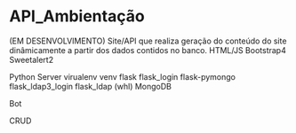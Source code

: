 # API_Ambientação
(EM DESENVOLVIMENTO) Site/API que realiza geração do conteúdo do site dinâmicamente a partir dos dados contidos no banco.
HTML/JS
    Bootstrap4
    Sweetalert2

Python Server
    virualenv venv
    flask
    flask_login
    flask-pymongo
    flask_ldap3_login
    flask_ldap (whl)
MongoDB
    
Bot

CRUD

